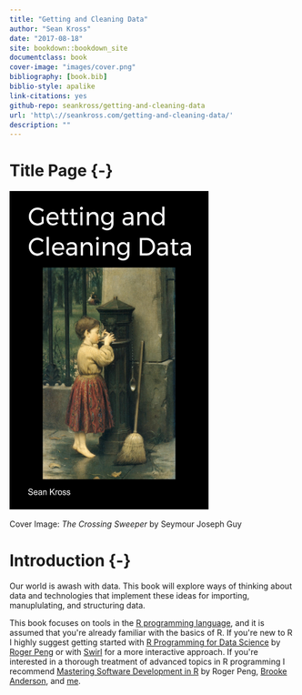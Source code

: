 ```yaml
---
title: "Getting and Cleaning Data"
author: "Sean Kross"
date: "2017-08-18"
site: bookdown::bookdown_site
documentclass: book
cover-image: "images/cover.png"
bibliography: [book.bib]
biblio-style: apalike
link-citations: yes
github-repo: seankross/getting-and-cleaning-data
url: 'http\://seankross.com/getting-and-cleaning-data/'
description: ""
---
```


# Title Page {-}

<img src="images/cover.png" width="350" height="560" alt="Cover image" />

Cover Image: *The Crossing Sweeper* by Seymour Joseph Guy

# Introduction {-}

Our world is awash with data. This book will explore ways of thinking about
data and technologies that implement these ideas for importing, manuplulating,
and structuring data.

This book focuses on tools in the [R programming language](https://www.r-project.org/),
and it is assumed that you're already familiar with the basics of R. If you're
new to R I highly suggest getting started with
[R Programming for Data Science](https://leanpub.com/rprogramming) by
[Roger Peng](https://twitter.com/rdpeng) or with [Swirl](http://swirlstats.com/)
for a more interactive approach. If you're interested in a thorough treatment
of advanced topics in R programming I recommend
[Mastering Software Development in R](https://leanpub.com/msdr) by Roger Peng,
[Brooke Anderson](https://twitter.com/gbwanderson), and
[me](https://twitter.com/seankross).
